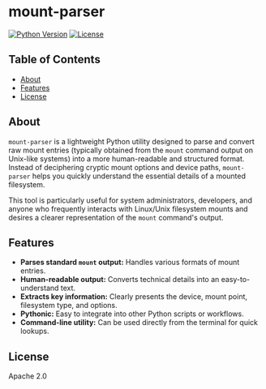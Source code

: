 # mount-parser

[![Python Version](https://img.shields.io/badge/python-3.6+-blue.svg)](https://www.python.org/)
[![License](https://img.shields.io/github/license/YOUR_USERNAME/mount-parser.svg)](LICENSE)
## Table of Contents
- [About](#about)
- [Features](#features)
- [License](#license)

## About

`mount-parser` is a lightweight Python utility designed to parse and convert raw mount entries (typically obtained from the `mount` command output on Unix-like systems) into a more human-readable and structured format. Instead of deciphering cryptic mount options and device paths, `mount-parser` helps you quickly understand the essential details of a mounted filesystem.

This tool is particularly useful for system administrators, developers, and anyone who frequently interacts with Linux/Unix filesystem mounts and desires a clearer representation of the `mount` command's output.

## Features

- **Parses standard `mount` output:** Handles various formats of mount entries.
- **Human-readable output:** Converts technical details into an easy-to-understand text.
- **Extracts key information:** Clearly presents the device, mount point, filesystem type, and options.
- **Pythonic:** Easy to integrate into other Python scripts or workflows.
- **Command-line utility:** Can be used directly from the terminal for quick lookups.

## License
Apache 2.0
